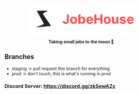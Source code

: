 <a href="https://jobehouse.vercel.app"><p align="center">
<img height=100 src="client/src/Resources/icon-with-text.svg"/>

</p></a>
<p align="center">
  <strong>Taking small jobs to the moon 🚀</strong>
</p>

## Branches

- staging -> pull request this branch for everything
- prod -> don't touch, this is what's running in prod

### Discord Server: https://discord.gg/zkSewAZc
